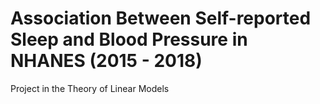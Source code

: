 # Association Between Self-reported Sleep and Blood Pressure in NHANES (2015 - 2018)

Project in the Theory of Linear Models

